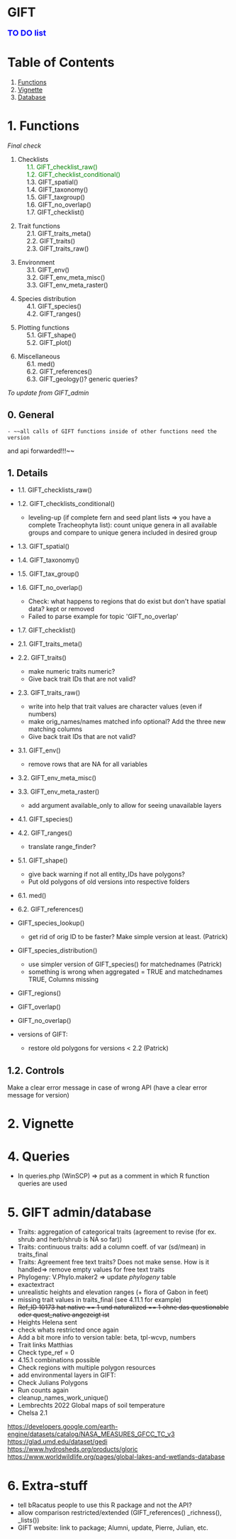 # GIFT

**<span style="color:blue"><font size="4">TO DO list</span></font>**

# Table of Contents
1. [Functions](#functions)
2. [Vignette](#vignette)
3. [Database](#Database)

# 1. Functions

*Final check*  
1. Checklists  <br>
&nbsp;&nbsp;&nbsp;&nbsp; <span style="color:green">1.1. GIFT_checklist_raw()</span>  
&nbsp;&nbsp;&nbsp;&nbsp; <span style="color:green">1.2. GIFT_checklist_conditional()</span>   
&nbsp;&nbsp;&nbsp;&nbsp; 1.3. GIFT_spatial()  
&nbsp;&nbsp;&nbsp;&nbsp; 1.4. GIFT_taxonomy()   
&nbsp;&nbsp;&nbsp;&nbsp; 1.5. GIFT_taxgroup()  
&nbsp;&nbsp;&nbsp;&nbsp; 1.6. GIFT_no_overlap()  
&nbsp;&nbsp;&nbsp;&nbsp; 1.7. GIFT_checklist()  
  
2. Trait functions <br>
&nbsp;&nbsp;&nbsp;&nbsp; 2.1. GIFT_traits_meta()  
&nbsp;&nbsp;&nbsp;&nbsp; 2.2. GIFT_traits()  
&nbsp;&nbsp;&nbsp;&nbsp; 2.3. GIFT_traits_raw()  

3. Environment  
&nbsp;&nbsp;&nbsp;&nbsp; 3.1. GIFT_env()  
&nbsp;&nbsp;&nbsp;&nbsp; 3.2. GIFT_env_meta_misc()  
&nbsp;&nbsp;&nbsp;&nbsp; 3.3. GIFT_env_meta_raster()  

4. Species distribution  
&nbsp;&nbsp;&nbsp;&nbsp; 4.1. GIFT_species()  
&nbsp;&nbsp;&nbsp;&nbsp; 4.2. GIFT_ranges()  

5. Plotting functions  
&nbsp;&nbsp;&nbsp;&nbsp; 5.1. GIFT_shape()  
&nbsp;&nbsp;&nbsp;&nbsp; 5.2. GIFT_plot() 

6. Miscellaneous  
&nbsp;&nbsp;&nbsp;&nbsp; 6.1. med()  
&nbsp;&nbsp;&nbsp;&nbsp; 6.2. GIFT_references()  
&nbsp;&nbsp;&nbsp;&nbsp; 6.3. GIFT_geology()? generic queries?  

*To update from GIFT_admin*<br>

## 0. General

    - ~~all calls of GIFT functions inside of other functions need the version
  and api forwarded!!!~~


## 1. Details
* 1.1. GIFT_checklists_raw()
    
* 1.2. GIFT_checklists_conditional()
    - leveling-up (if complete fern and seed plant lists => you have a complete Tracheophyta list): count unique genera in all available groups and compare to unique genera included in desired group

* 1.3. GIFT_spatial()

* 1.4. GIFT_taxonomy()  

* 1.5. GIFT_tax_group()

* 1.6. GIFT_no_overlap()
    - Check: what happens to regions that do exist but don't have spatial data? kept or removed
    - Failed to parse example for topic 'GIFT_no_overlap'
    
* 1.7. GIFT_checklist()

* 2.1. GIFT_traits_meta()

* 2.2. GIFT_traits()
    - make numeric traits numeric?
    - Give back trait IDs that are not valid?

* 2.3. GIFT_traits_raw()
    - write into help that trait values are character values (even if numbers)
    - make orig_names/names matched info optional? Add the three new matching columns
    - Give back trait IDs that are not valid?

* 3.1. GIFT_env()
    - remove rows that are NA for all variables

* 3.2. GIFT_env_meta_misc()    
    
* 3.3. GIFT_env_meta_raster() 
    - add argument available_only to allow for seeing unavailable layers

* 4.1. GIFT_species()

* 4.2. GIFT_ranges()
    - translate range_finder?

* 5.1. GIFT_shape()
    - give back warning if not all entity_IDs have polygons?
    - Put old polygons of old versions into respective folders
    
* 6.1. med()

* 6.2. GIFT_references()

* GIFT_species_lookup()
    - get rid of orig ID to be faster? Make simple version at least. (Patrick)

* GIFT_species_distribution()
    - use simpler version of GIFT_species() for matchednames (Patrick)
    - something is wrong when aggregated = TRUE and matchednames TRUE, Columns missing

* GIFT_regions()

* GIFT_overlap()

* GIFT_no_overlap()

* versions of GIFT:
    - restore old polygons for versions < 2.2 (Patrick)

## 1.2. Controls
Make a clear error message in case of wrong API (have a clear error message for version)

# 2. Vignette

# 4. Queries
* In queries.php (WinSCP) => put as a comment in which R function queries are used

# 5. GIFT admin/database
* Traits: aggregation of categorical traits (agreement to revise (for ex. shrub and herb/shrub is NA so far))
* Traits: continuous traits: add a column coeff. of var (sd/mean) in traits_final
* Traits: Agreement free text traits? Does not make sense. How is it handled=> remove empty values for free text traits
* Phylogeny: V.Phylo.maker2 => update *phylogeny* table
* exactextract
* unrealistic heights and elevation ranges (+ flora of Gabon in feet)
* missing trait values in traits_final (see 4.11.1 for example) 
* ~~Ref_ID 10173 hat native == 1 und naturalized == 1 ohne das questionable oder quest_native angezeigt ist~~
* Heights Helena sent
* check whats restricted once again
* Add a bit more info to version table: beta, tpl-wcvp, numbers
* Trait links Matthias
* Check type_ref = 0
* 4.15.1 combinations possible
* Check regions with multiple polygon resources
* add environmental layers in GIFT:
* Check Julians Polygons
* Run counts again
* cleanup_names_work_unique()
* Lembrechts 2022 Global maps of soil temperature
* Chelsa 2.1

https://developers.google.com/earth-engine/datasets/catalog/NASA_MEASURES_GFCC_TC_v3
https://glad.umd.edu/dataset/gedi
https://www.hydrosheds.org/products/gloric
https://www.worldwildlife.org/pages/global-lakes-and-wetlands-database




# 6. Extra-stuff
* tell bRacatus people to use this R package and not the API?
* allow comparison restricted/extended (GIFT_references() _richness(), _lists())
* GIFT website: link to package; Alumni, update, Pierre, Julian, etc.
